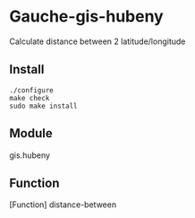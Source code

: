 Gauche-gis-hubeny
===================

Calculate distance between 2 latitude/longitude

## Install

    ./configure
    make check
    sudo make install

## Module

gis.hubeny

## Function

[Function] distance-between







